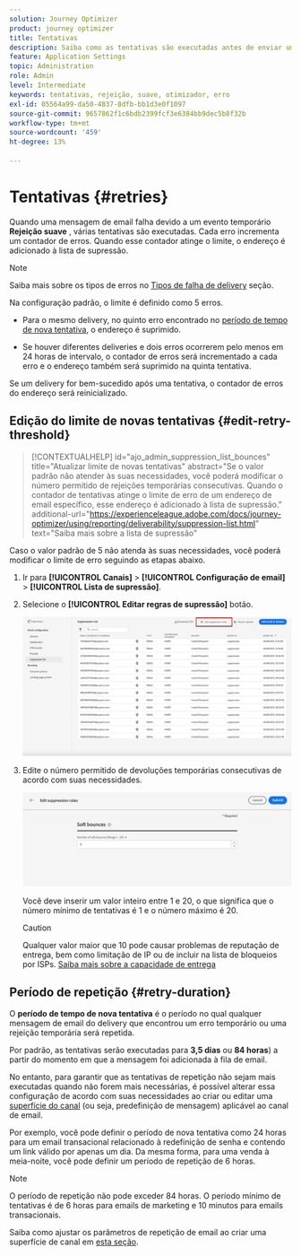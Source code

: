 ```yaml
---
solution: Journey Optimizer
product: journey optimizer
title: Tentativas
description: Saiba como as tentativas são executadas antes de enviar um endereço para a lista de supressão
feature: Application Settings
topic: Administration
role: Admin
level: Intermediate
keywords: tentativas, rejeição, suave, otimizador, erro
exl-id: 05564a99-da50-4837-8dfb-bb1d3e0f1097
source-git-commit: 9657862f1c6bdb2399fcf3e6384bb9dec5b8f32b
workflow-type: tm+mt
source-wordcount: '459'
ht-degree: 13%

---
```


# Tentativas {#retries}

Quando uma mensagem de email falha devido a um evento temporário **Rejeição suave** , várias tentativas são executadas. Cada erro incrementa um contador de erros. Quando esse contador atinge o limite, o endereço é adicionado à lista de supressão.

>[!NOTE]
>
>Saiba mais sobre os tipos de erros no [Tipos de falha de delivery](../reports/suppression-list.md#delivery-failures) seção.

Na configuração padrão, o limite é definido como 5 erros.

* Para o mesmo delivery, no quinto erro encontrado no [período de tempo de nova tentativa](#retry-duration), o endereço é suprimido.

* Se houver diferentes deliveries e dois erros ocorrerem pelo menos em 24 horas de intervalo, o contador de erros será incrementado a cada erro e o endereço também será suprimido na quinta tentativa.

Se um delivery for bem-sucedido após uma tentativa, o contador de erros do endereço será reinicializado.

## Edição do limite de novas tentativas {#edit-retry-threshold}

>[!CONTEXTUALHELP]
>id="ajo_admin_suppression_list_bounces"
>title="Atualizar limite de novas tentativas"
>abstract="Se o valor padrão não atender às suas necessidades, você poderá modificar o número permitido de rejeições temporárias consecutivas. Quando o contador de tentativas atinge o limite de erro de um endereço de email específico, esse endereço é adicionado à lista de supressão."
>additional-url="https://experienceleague.adobe.com/docs/journey-optimizer/using/reporting/deliverability/suppression-list.html" text="Saiba mais sobre a lista de supressão"

Caso o valor padrão de 5 não atenda às suas necessidades, você poderá modificar o limite de erro seguindo as etapas abaixo.

1. Ir para **[!UICONTROL Canais]** > **[!UICONTROL Configuração de email]** > **[!UICONTROL Lista de supressão]**.

1. Selecione o **[!UICONTROL Editar regras de supressão]** botão.

   ![](assets/suppression-list-edit-retries.png)

1. Edite o número permitido de devoluções temporárias consecutivas de acordo com suas necessidades.

   ![](assets/suppression-list-edit-soft-bounces.png)

   Você deve inserir um valor inteiro entre 1 e 20, o que significa que o número mínimo de tentativas é 1 e o número máximo é 20.

   >[!CAUTION]
   >
   >Qualquer valor maior que 10 pode causar problemas de reputação de entrega, bem como limitação de IP ou  de incluir na lista de bloqueios por ISPs. [Saiba mais sobre a capacidade de entrega](../reports/deliverability.md)

## Período de repetição {#retry-duration}

O **período de tempo de nova tentativa** é o período no qual qualquer mensagem de email do delivery que encontrou um erro temporário ou uma rejeição temporária será repetida.

Por padrão, as tentativas serão executadas para **3,5 dias** ou **84 horas**) a partir do momento em que a mensagem foi adicionada à fila de email.

No entanto, para garantir que as tentativas de repetição não sejam mais executadas quando não forem mais necessárias, é possível alterar essa configuração de acordo com suas necessidades ao criar ou editar uma [superfície do canal](channel-surfaces.md) (ou seja, predefinição de mensagem) aplicável ao canal de email.

Por exemplo, você pode definir o período de nova tentativa como 24 horas para um email transacional relacionado à redefinição de senha e contendo um link válido por apenas um dia. Da mesma forma, para uma venda à meia-noite, você pode definir um período de repetição de 6 horas.

>[!NOTE]
>
>O período de repetição não pode exceder 84 horas. O período mínimo de tentativas é de 6 horas para emails de marketing e 10 minutos para emails transacionais.

Saiba como ajustar os parâmetros de repetição de email ao criar uma superfície de canal em [esta seção](../email/email-settings.md#email-retry).

